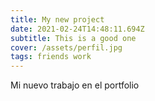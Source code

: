 ```yaml
---
title: My new project
date: 2021-02-24T14:48:11.694Z
subtitle: This is a good one
cover: /assets/perfil.jpg
tags: friends work
---
```

Mi nuevo trabajo en el portfolio